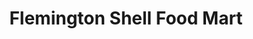 ---
title: "Flemington Shell Food Mart"
url: /flemington/flemington-shell-food-mart/
shop: convenience
---